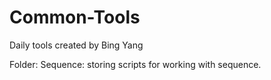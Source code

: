 # Common-Tools

Daily tools created by Bing Yang

Folder:
Sequence: storing scripts for working with sequence.
